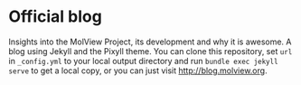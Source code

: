 Official blog
=============
Insights into the MolView Project, its development and why it is awesome. A blog
using Jekyll and the Pixyll theme. You can clone this repository, set `url` in
`_config.yml` to your local output directory and run `bundle exec jekyll serve`
to get a local copy, or you can just visit http://blog.molview.org.
